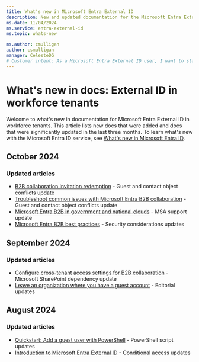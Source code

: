 ```yaml
---
title: What's new in Microsoft Entra External ID
description: New and updated documentation for the Microsoft Entra External ID.
ms.date: 11/04/2024
ms.service: entra-external-id
ms.topic: whats-new

ms.author: cmulligan
author: csmulligan
manager: CelesteDG
# Customer intent: As a Microsoft Entra External ID user, I want to stay updated on the new documentation and significant updates, so that I can stay informed about the changes and improvements in the service.
---
```


# What's new in docs: External ID in workforce tenants

Welcome to what's new in documentation for Microsoft Entra External ID in workforce tenants. This article lists new docs that were added and docs that were significantly updated in the last three months. To learn what's new with the Microsoft Entra ID service, see [What's new in Microsoft Entra ID](~/fundamentals/whats-new.md).

## October 2024

### Updated articles

- [B2B collaboration invitation redemption](redemption-experience.md) - Guest and contact object conflicts update
- [Troubleshoot common issues with Microsoft Entra B2B collaboration](troubleshoot.md) - Guest and contact object conflicts update
- [Microsoft Entra B2B in government and national clouds](b2b-government-national-clouds.md) - MSA support update
- [Microsoft Entra B2B best practices](b2b-fundamentals.md) - Security considerations updates

## September 2024

### Updated articles

- [Configure cross-tenant access settings for B2B collaboration](cross-tenant-access-settings-b2b-collaboration.yml) - Microsoft SharePoint dependency update
- [Leave an organization where you have a guest account](leave-the-organization.md) - Editorial updates

## August 2024

### Updated articles

- [Quickstart: Add a guest user with PowerShell](b2b-quickstart-invite-powershell.md) - PowerShell script updates
- [Introduction to Microsoft Entra External ID](external-identities-overview.md) - Conditional access updates
